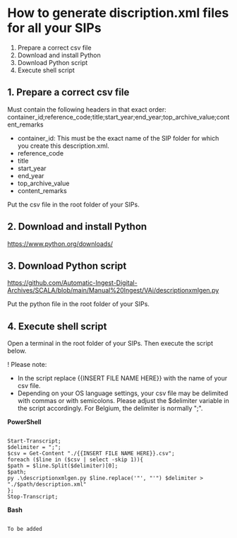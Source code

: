 # How to generate discription.xml files for all your SIPs

1. Prepare a correct csv file
2. Download and install Python
3. Download Python script
4. Execute shell script

## 1. Prepare a correct csv file

Must contain the following headers in that exact order:
container_id;reference_code;title;start_year;end_year;top_archive_value;content_remarks

- container_id: This must be the exact name of the SIP folder for which you create this description.xml.
- reference_code
- title
- start_year
- end_year
- top_archive_value
- content_remarks

Put the csv file in the root folder of your SIPs.

## 2. Download and install Python

https://www.python.org/downloads/

## 3. Download Python script

https://github.com/Automatic-Ingest-Digital-Archives/SCALA/blob/main/Manual%20Ingest/VAi/descriptionxmlgen.py

Put the python file in the root folder of your SIPs.

## 4. Execute shell script

Open a terminal in the root folder of your SIPs. Then execute the script below.

! Please note:

- In the script replace {{INSERT FILE NAME HERE}} with the name of your csv file.
- Depending on your OS language settings, your csv file may be delimited with commas or with semicolons. Please adjust the $delimiter variable in the script accordingly. For Belgium, the delimiter is normally ";".

<b>PowerShell</b>

<code>
Start-Transcript;
$delimiter = ";";
$csv = Get-Content "./{{INSERT FILE NAME HERE}}.csv";
foreach ($line in ($csv | select -skip 1)){
$path = $line.Split($delimiter)[0];
$path;
py .\descriptionxmlgen.py $line.replace('"', "'") $delimiter > "./$path/description.xml"
};
Stop-Transcript;
</code>

<b>Bash</b>

<code>
To be added
</code>
